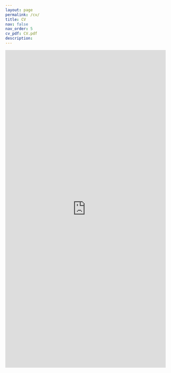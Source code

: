 ```yaml
---
layout: page
permalink: /cv/
title: CV
nav: false
nav_order: 5
cv_pdf: CV.pdf
description:
---
```

<iframe src="https://cv-ten-sable.vercel.app/cv.pdf" width="100%" height="1000px" style="border:none;"></iframe>